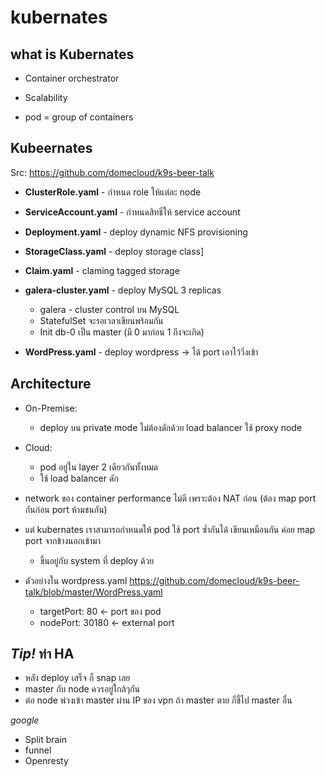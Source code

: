 # kubernates

## what is Kubernates

* Container orchestrator

* Scalability

* pod = group of containers

  

## Kubeernates 

Src: https://github.com/domecloud/k9s-beer-talk

* **ClusterRole.yaml** - กำหนด role ให้แต่ละ node

* **ServiceAccount.yaml** - กำหนดสิทธิ์ให้ service account

* **Deployment.yaml** - deploy dynamic NFS provisioning 

* **StorageClass.yaml** - deploy storage class]

* **Claim.yaml** - claming tagged storage

* **galera-cluster.yaml** - deploy MySQL 3 replicas

  * galera - cluster control บน MySQL
  * StatefulSet จะรอเวลาเขียนพร้อมกัน
  * Init db-0 เป็น master (มี 0 มาก่อน 1 ถึงจะเกิด)

* **WordPress.yaml** - deploy wordpress -> ได้ port เอาไว้วิ่งเข้า

  

## Architecture

* On-Premise:
  * deploy บน private mode ไม่ต้องดักด้วย load balancer ใช้ proxy node 

* Cloud:

  * pod อยู่ใน layer 2 เดียวกันทั้งหมด 
  * ใช้ load balancer ดัก

* network ของ container performance ไม่ดี เพราะต้อง NAT ก่อน (ต้อง map port กันก่อน port ห้ามชนกัน)

* แต่ kubernates เราสามารถกำหนดให้ pod ใช้ port ซ้ำกันได้ เขียนเหมือนกัน ค่อย map port จากข้างนอกเข้ามา

  * ขึ้นอยู่กับ system ที่ deploy ด้วย

* ตัวอย่างใน wordpress.yaml https://github.com/domecloud/k9s-beer-talk/blob/master/WordPress.yaml

  * targetPort: 80 <- port ของ pod
  * nodePort: 30180 <- external port

## *Tip!* ท่า HA 

* หลัง deploy เสร็จ ก็ snap เลย 
* master กับ node ควรอยู่ใกล้ๆกัน 
* ต่อ node พ่วงเข้า master ผ่าน IP ของ vpn ถ้า master ตาย ก็ชี้ไป master อื่น



*google*

- Split brain
- funnel
- Openresty 

